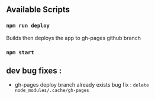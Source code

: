 ## Available Scripts

### `npm run deploy`

Builds then deploys the app to gh-pages github branch

### `npm start`

## dev bug fixes :

 * gh-pages deploy branch already exists bug fix : `delete node_modules/.cache/gh-pages`
